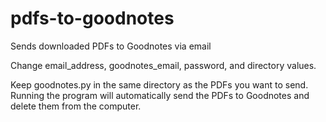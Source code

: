 # pdfs-to-goodnotes
Sends downloaded PDFs to Goodnotes via email

Change email_address, goodnotes_email, password, and directory values.

Keep goodnotes.py in the same directory as the PDFs you want to send. Running the program will automatically send the PDFs to Goodnotes and delete them from the computer.
